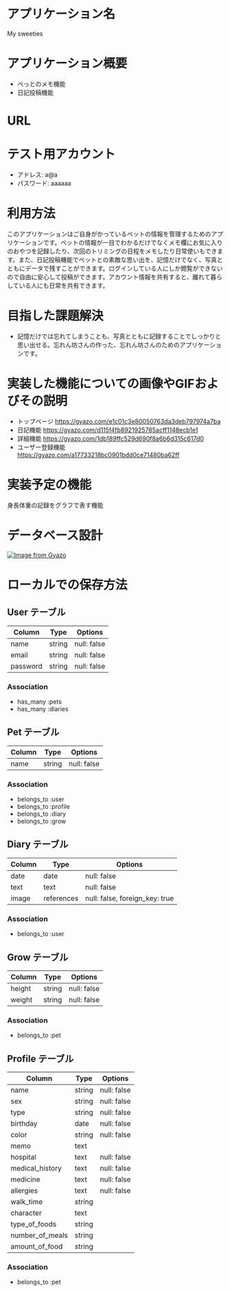# アプリケーション名
My sweeties

# アプリケーション概要
* ぺっとのメモ機能
* 日記投稿機能

# URL


# テスト用アカウント
* アドレス: a@a
* パスワード: aaaaaa

# 利用方法
このアプリケーションはご自身がかっているペットの情報を管理するためのアプリケーションです。ペットの情報が一目でわかるだけでなくメモ欄にお気に入りのおやつを記録したり、次回のトリミングの日程をメモしたり日常使いもできます。また、日記投稿機能でペットとの素敵な思い出を、記憶だけでなく、写真とともにデータで残すことができます。ログインしている人にしか閲覧ができないので自由に安心して投稿ができます。アカウント情報を共有すると、離れて暮らしている人にも日常を共有できます。

# 目指した課題解決
* 記憶だけでは忘れてしまうことも、写真とともに記録することでしっかりと思い出せる。忘れん坊さんの作った、忘れん坊さんのためのアプリケーションです。

# 実装した機能についての画像やGIFおよびその説明
* トップページ         https://gyazo.com/e1c01c3e80050763da3deb797974a7ba
* 日記機能            https://gyazo.com/d115f4fb8921925785acff1148ecb1e1
* 詳細機能            https://gyazo.com/1db189ffc529d690f8a6b6d315c617d0
* ユーザー登録機能     https://gyazo.com/a17733218bc0901bdd0ce71480ba62ff

# 実装予定の機能
身長体重の記録をグラフで表す機能

# データベース設計
[![Image from Gyazo](https://i.gyazo.com/8fc1a4d21126d328ec72e67c24b87f03.png)](https://gyazo.com/8fc1a4d21126d328ec72e67c24b87f03)

# ローカルでの保存方法






## User テーブル

|  Column            |  Type               |  Options          |
| ------------------ | ------------------- | ----------------- |
| name               | string              | null: false       |
| email              | string              | null: false       |
| password           | string              | null: false       |

### Association
- has_many :pets
- has_many :diaries

## Pet テーブル

|  Column            |  Type            |  Options                         |
| ------------------ | ---------------- | -------------------------------- |
| name               | string           | null: false                      |

### Association
- belongs_to :user
- belongs_to :profile
- belongs_to :diary
- belongs_to :grow

## Diary テーブル

|  Column            |  Type               |  Options                        |
| ------------------ | ------------------- | ------------------------------- |
| date               | date                | null: false                     |
| text               | text                | null: false                     |
| image              | references          | null: false, foreign_key: true  |

### Association
- belongs_to :user

## Grow テーブル

|  Column            |  Type               |  Options           |
| ------------------ | ------------------- | ------------------ |
| height             | string              | null: false        |
| weight             | string              | null: false        |

### Association
- belongs_to :pet

## Profile テーブル
|  Column            |  Type            |  Options              |
| ------------------ | ---------------- | --------------------- |
| name               | string           | null: false           |
| sex                | string           | null: false           |
| type               | string           | null: false           |
| birthday           | date             | null: false           |
| color              | string           | null: false           |
| memo               | text             |                       |
| hospital           | text             | null: false           |
| medical_history    | text             | null: false           |
| medicine           | text             | null: false           |
| allergies          | text             | null: false           |
| walk_time          | string           |                       |
| character          | text             |                       |
| type_of_foods      | string           |                       |
| number_of_meals    | string           |                       |
| amount_of_food     | string           |                       |

### Association
- belongs_to :pet